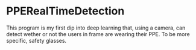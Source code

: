 # PPERealTimeDetection
This program is my first dip into deep learning that, using a camera, can detect wether or not the users in frame are wearing their PPE. To be more specific, safety glasses.

